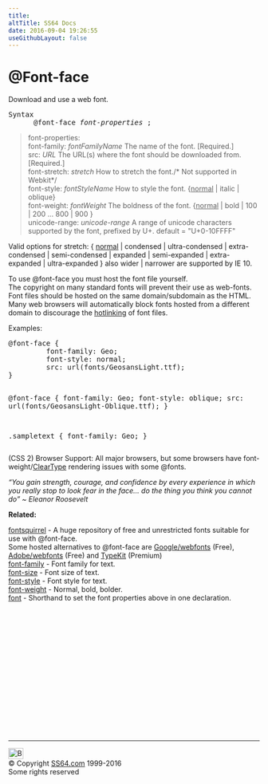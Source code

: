 ```yaml
---
title:
altTitle: SS64 Docs
date: 2016-09-04 19:26:55
useGithubLayout: false
---
```

<!-- #BeginLibraryItem "/Library/head_css.lbi" --><!-- #EndLibraryItem --><script type="text/javascript">
function ApplyStyle(id) {
  var el = document.getElementById('@font-face');
  var newcss = document.getElementById('trycode').value;
  el.setAttribute('style', newcss);
}</script>
<h1>@Font-face</h1>
<p>Download and use a web font.</p>
<pre>Syntax
      @font-face <i>font-properties</i> ;</pre>
<blockquote>
<p>font-properties:<br>
<span class="code"> font-family: <i>fontFamilyName </i></span>The name of the font. [Required.]<br>
<span class="code">src: <i>URL </i></span>The URL(s) where the font should be downloaded from. [Required.]<br>
<span class="code">font-stretch: <i>stretch</i></span> How to stretch the font./* Not supported in Webkit*/<br>
<span class="code">font-style: <i>fontStyleName</i> </span>How to style the font. <span class="code">{<u>normal</u> | italic | oblique}</span><br>
<span class="code">font-weight: <i>fontWeight</i> </span>The boldness of the font.<span class="code"> {<u>normal</u> | bold  | 100  | 200  ... 800  | 900 }</span><br>
<span class="code">unicode-range: <i>unicode-range</i></span> A range of unicode characters supported by the font, prefixed by <span class="code">U+</span>.  default = <span class="code">"U+0-10FFFF"</span></p>
</blockquote>
<p>Valid options for stretch: <span class="code">{ <u>normal</u> | condensed  | ultra-condensed  | extra-condensed  | semi-condensed  | expanded  | semi-expanded  | extra-expanded  | ultra-expanded }</span> also<span class="code"> wider | narrower</span> are supported by IE 10.</p>
<p>To use @font-face you must host the font file yourself.<br>
The copyright on many standard fonts  will prevent their use as web-fonts.<br>
Font files should be hosted 
on the same domain/subdomain as the HTML.  Many web browsers will automatically block fonts hosted from a different domain to discourage the <a href="http://en.wikipedia.org/wiki/Hotlinking">hotlinking</a> of font files.<br>
</p>
<p>Examples:</p>
<pre>@font-face {
         font-family: Geo;
         font-style: normal;
         src: url(fonts/GeosansLight.ttf);
}

@font-face {
         font-family: Geo;
         font-style: oblique;
         src: url(fonts/GeosansLight-Oblique.ttf); 
}

.sampletext {
         font-family: Geo;
}</pre>

<p>(CSS 2) Browser Support: All major browsers,  but some browsers  have font-weight/<a href="http://en.wikipedia.org/wiki/ClearType">ClearType</a> rendering issues with some @fonts.<br>
</p>
<p class="quote"><i>“You gain strength, courage, and confidence by every experience in which you really stop to look fear in the face… do the thing you think you cannot do” ~ Eleanor Roosevelt</i></p><p><b>Related:</b></p>
<p> <a href="http://www.fontsquirrel.com/">fontsquirrel</a> - A huge repository of free and unrestricted  fonts suitable for use with @font-face.<br>
Some hosted alternatives to @font-face are <a href="http://www.google.com/webfonts">Google/webfonts</a> (Free), <a href="http://html.adobe.com/edge/webfonts/">Adobe/webfonts</a> (Free) and <a href="https://typekit.com/">TypeKit</a> (Premium)<br>
<a href="font-family.html">font-family</a> - Font family for text.<br>
  <a href="font-size.html">font-size</a> - Font size of text.<br>
  <a href="font-style.html">font-style</a> - Font style for text.<br>
  <a href="font-weight.html">font-weight</a> - Normal, bold, bolder.<br>
<a href="font.html">font</a> - Shorthand to set the font properties above in one declaration.</p><!-- #BeginLibraryItem "/Library/foot_css.lbi" --><p>
<!-- CSS -->
<ins class="adsbygoogle" style="display:inline-block;width:300px;height:250px" data-ad-client="ca-pub-6140977852749469" data-ad-slot="2739097502"></ins>
<script>
(adsbygoogle = window.adsbygoogle || []).push({});
</script></p>
<hr>
<div id="bl" class="footer"><a href="font-face.html#"><img src="../images/top.png" width="30" height="22" alt="Back to the Top"></a></div>
<div id="br" class="footer, tagline">© Copyright <a href="../index.html">SS64.com</a> 1999-2016<br>
Some rights reserved</div><!-- #EndLibraryItem -->
